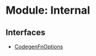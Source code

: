 # Module: Internal

## Interfaces

- [CodegenFnOptions](../interfaces/Internal.CodegenFnOptions.md)
